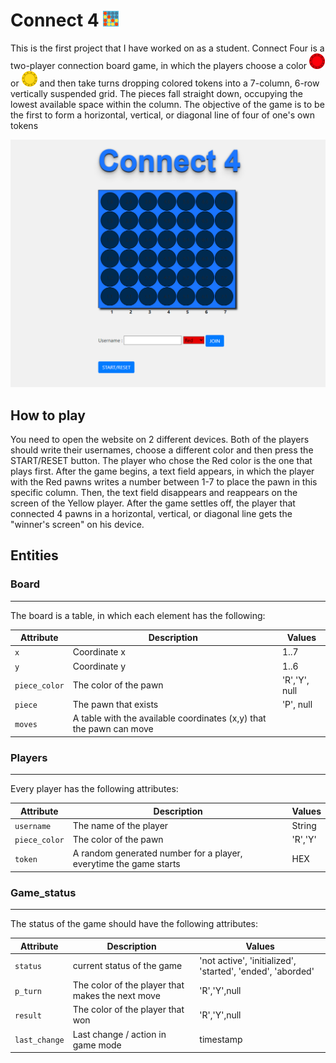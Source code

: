 # Connect 4 ![alte text](https://github.com/Thanasis-Traitsis/Connect_4/blob/main/img/icon2.png)
This is the first project that I have worked on as a student. Connect Four is a two-player connection board game, in which the players choose a color ![alte text](https://github.com/Thanasis-Traitsis/Connect_4/blob/main/img/RP2.png) or ![alte text](https://github.com/Thanasis-Traitsis/Connect_4/blob/main/img/YP2.png) and then take turns dropping colored tokens into a 7-column, 6-row vertically suspended grid. The pieces fall straight down, occupying the lowest available space within the column. The objective of the game is to be the first to form a horizontal, vertical, or diagonal line of four of one's own tokens

![alte text](https://github.com/Thanasis-Traitsis/Connect_4/blob/main/img/connect_4.png)

## How to play

You need to open the website on 2 different devices. Both of the players should write their usernames, choose a different color and then press the START/RESET button. The player who chose the Red color is the one that plays first. After the game begins, a text field appears, in which the player with the Red pawns writes a number between 1-7 to place the pawn in this specific column. Then, the text field disappears and reappears on the screen of the Yellow player.
After the game settles off, the player that connected 4 pawns in a horizontal, vertical, or diagonal line gets the "winner's screen" on his device.

## Entities


### Board
---------

The board is a table, in which each element has the following:


| Attribute                | Description                                  | Values                              |
| ------------------------ | -------------------------------------------- | ----------------------------------- |
| `x`                      | Coordinate x                                 | 1..7                                |
| `y`                      | Coordinate y                                 | 1..6                                |
| `piece_color`            | The color of the pawn                        | 'R','Y', null                       |
| `piece`                  | The pawn that exists                         | 'P', null                           |
| `moves`                  | A table with the available coordinates (x,y) that the pawn can move |   |


### Players
---------

Every player has the following attributes:


| Attribute                | Description                                  | Values                              |
| ------------------------ | -------------------------------------------- | ----------------------------------- |
| `username`               | The name of the player                               | String                              |
| `piece_color`            | The color of the pawn               | 'R','Y'                             |
| `token  `                | A random generated number for a player, everytime the game starts | HEX |


### Game_status
---------

The status of the game should have the following attributes:


| Attribute                | Description                                  | Values                              |
| ------------------------ | -------------------------------------------- | ----------------------------------- |
| `status  `               | current status of the game            | 'not active', 'initialized', 'started', 'ended', 'aborded'     |
| `p_turn`                 | The color of the player that makes the next move      | 'R','Y',null                              |
| `result`                 | The color of the player that won |'R','Y',null                              |
| `last_change`            | Last change / action in game mode        | timestamp |

